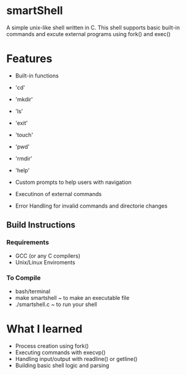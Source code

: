# smartShell

A simple unix-like shell written in C. This shell supports basic built-in commands and excute external programs using fork() and exec()

# Features
- Built-in functions

- 'cd'
- 'mkdir'
- 'ls'
- 'exit'
- 'touch'
- 'pwd'
- 'rmdir'
- 'help'

- Custom prompts to help users with navigation
- Executinon of external commands
- Error Handling for invalid commands and directorie changes

## Build Instructions

### Requirements
- GCC (or any C compilers)
- Unix/Linux Enviroments

### To Compile
- bash/terminal
- make smartshell ~ to make an executable file
- ./smartshell.c ~ to run your shell


# What I learned
- Process creation using fork()
- Executing commands with execvp()
- Handling input/output with readline() or getline()
- Building basic shell logic and parsing
